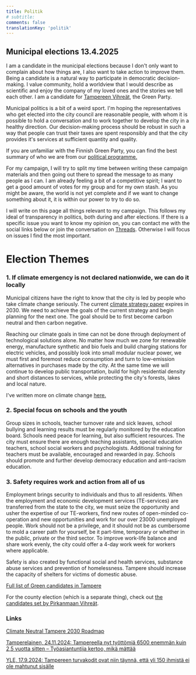 ```yaml
---
title: Politik
# subtitle:
comments: false
translationKey: 'politik'
---
```


## Municipal elections 13.4.2025

I am a candidate in the municipal elections because I don't only want to complain about how things are, I also want to take action to improve them. Being a candidate is a natural way to participate in democratic decision-making. I value community, hold a worldview that I would describe as scientific and enjoy the company of my loved ones and the stories we tell each other. I am a candidate for [Tampereen Vihreät](https://www.tampereenvihreat.fi/embed/kuntavaalit24/?kieli=fi&vaali=kuntavaalit-2025), the Green Party.

Municipal politics is a bit of a weird sport. I'm hoping the representatives who get elected into the city council are reasonable people, with whom it is possible to hold a conversation and to work together to develop the city in a healthy direction. Our decision-making process should be robust in such a way that people can trust their taxes are spent responsibly and that the city provides it's services at sufficient quantity and quality.

If you are unfamiliar with the Finnish Green Party, you can find the best summary of who we are from our [political programme.](https://www.greens.fi/political-programme-of-the-greens-2023-2027/)

For my campaign, I will try to split my time between writing these campaign materials and then going out there to spread the message to as many people as I can. I am already feeling a bit of a competitive spirit; I want to get a good amount of votes for my group and for my own stash. As you might be aware, the world is not yet complete and if we want to change something about it, it is within our power to try to do so.

I will write on this page all things relevant to my campaign. This follows my ideal of transparency in politics, both during and after elections. If there is a specific issue you want to know my opinion on, you can contact me with the social links below or join the conversation on [Threads](https://www.threads.net/@prtthllknn). Otherwise I will focus on issues I find the most important.



# Election Themes

### 1. If climate emergency is not declared nationwide, we can do it locally

Municipal citizens have the right to know that the city is led by people who take climate change seriously. The current [climate strategy paper](https://www.tampere.fi/en/nature-and-environment/climate-action-tampere/climate-neutral-tampere-2030) expires in 2030. We need to achieve the goals of the current strategy and begin planning for the next one. The goal should be to first become carbon neutral and then carbon negative.

Reaching our climate goals in time can not be done through deployment of technological solutions alone. No matter how much we zone for renewable energy, manufacture synthetic and bio fuels and build charging stations for electric vehicles, and possibly look into small modular nuclear power, we must first and foremost reduce consumption and turn to low-emission alternatives in purchases made by the city. At the same time we will continue to develop public transportation, build for high residential density and short distances to services, while protecting the city's forests, lakes and local nature.

I've written more on climate change [here.](/posts/thoughts-on-climate-change/)

### 2. Special focus on schools and the youth

Group sizes in schools, teacher turnover rate and sick leaves, school bullying and learning results must be regularly monitored by the education board. Schools need peace for learning, but also sufficient resources. The city must ensure there are enough teaching assistants, special education teachers, school social workers and psychologists. Additional training for teachers must be available, encouraged and rewarded in pay. Schools should promote and further develop democracy education and anti-racism education.

### 3. Safety requires work and action from all of us

Employment brings security to individuals and thus to all residents. When the employment and economic development services (TE-services) are transferred from the state to the city, we must seize the opportunity and usher the expertise of our TE-workers, find new routes of open-minded co-operation and new opportunities and work for our over 23000 unemployed people. Work should not be a privilege, and it should not be as cumbersome to mold a career path for yourself, be it part-time, temporary or whether in the public, private or the third sector. To improve work-life balance and share work evenly, the city could offer a 4-day work week for workers where applicable.

Safety is also created by functional social and health services, substance abuse services and prevention of homelessness. Tampere should increase the capacity of shelters for victims of domestic abuse.


[Full list of Green candidates in Tampere](https://www.tampereenvihreat.fi/kuntavaalit24/?kieli=en&vaali=kuntavaalit-2025&kunta=k837)

For the county election (which is a separate thing), check out [the candidates set by Pirkanmaan Vihreät](https://www.pirkanmaanvihreat.fi/embed/aluevaalit-ehdokkaat/?kieli=fi&vaali=aluevaalit-2025&alue=pirkanmaa).






### Links


[Climate Neutral Tampere 2030 Roadmap](https://www.tampere.fi/en/nature-and-environment/climate-action-tampere/climate-neutral-tampere-2030)

[Tamperelainen, 24.11.2024: Tampereella nyt työttömiä 6500 enemmän kuin 2,5 vuotta sitten – Työasiantuntija kertoo, mikä mättää](https://www.tamperelainen.fi/paikalliset/8088357)

[YLE, 17.9.2024: Tampereen turvakodit ovat niin täynnä, että yli 150 ihmistä ei ole mahtunut sisälle](https://yle.fi/a/74-20112039)